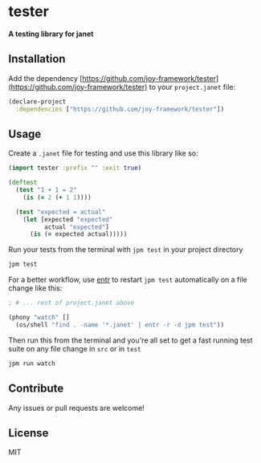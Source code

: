 # tester

__A testing library for janet__

## Installation

Add the dependency [https://github.com/joy-framework/tester](https://github.com/joy-framework/tester) to your `project.janet` file:

```clojure
(declare-project
  :dependencies ["https://github.com/joy-framework/tester"])
```

## Usage

Create a `.janet` file for testing and use this library like so:


```clojure
(import tester :prefix "" :exit true)

(deftest
  (test "1 + 1 = 2"
    (is (= 2 (+ 1 1))))

  (test "expected = actual"
    (let [expected "expected"
          actual "expected"]
      (is (= expected actual)))))
```

Run your tests from the terminal with `jpm test` in your project directory

```sh
jpm test
```

For a better workflow, use [entr](https://github.com/eradman/entr) to restart `jpm test` automatically on a file change like this:

```clojure
; # ... rest of project.janet above

(phony "watch" []
  (os/shell "find . -name '*.janet' | entr -r -d jpm test"))
```

Then run this from the terminal and you're all set to get a fast running test suite on any file change in `src` or in `test`

```sh
jpm run watch
```

## Contribute

Any issues or pull requests are welcome!

## License

MIT

